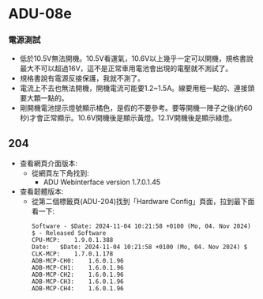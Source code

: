 # ADU-08e

### 電源測試
+ 低於10.5V無法開機。10.5V看運氣，10.6V以上幾乎一定可以開機，規格書說最大不可以超過16V，這不是正常車用電池會出現的電壓就不測試了。
+ 規格書說有電源反接保護，我就不測了。
+ 電流上不去也無法開機，開機電流可能要1.2~1.5A。線要用粗一點的、連接頭要大顆一點的。
+ 剛開機電池提示燈號顯示橘色，是假的不要參考。要等開機一陣子之後(約60秒)才會正常顯示。10.6V開機後是顯示黃燈。12.1V開機後是顯示綠燈。



## 204
+ 查看網頁介面版本:
  + 從網頁左下角找到:
    +  ADU Webinterface version 1.7.0.1.45
+ 查看韌體版本:
  + 從第二個標籤頁(ADU-204)找到「Hardware Config」頁面，拉到最下面看一下:
    ```
    Software - $Date: 2024-11-04 10:21:58 +0100 (Mo, 04. Nov 2024) $ - Released Software
    CPU-MCP:	1.9.0.1.388
    Date:	$Date: 2024-11-04 10:21:58 +0100 (Mo, 04. Nov 2024) $
    CLK-MCP:	1.7.0.1.178
    ADB-MCP-CH0:	1.6.0.1.96
    ADB-MCP-CH1:	1.6.0.1.96
    ADB-MCP-CH2:	1.6.0.1.96
    ADB-MCP-CH3:	1.6.0.1.96
    ADB-MCP-CH4:	1.6.0.1.96
    ``` 
